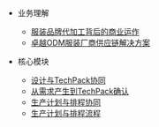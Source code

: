 * 业务理解
  * [服装品牌代加工背后的商业运作](docs/10.服装品牌代加工背后的商业运作.md)
  * [卓越ODM服装厂商供应链解决方案](docs/20.卓越ODM服装厂商供应链解决方案.md)

* 核心模块
  * [设计与TechPack协同](docs/40-100.设计与TechPack协同细化.md)
  * [从需求产生到TechPack确认](docs/40-120.从需求产生到TechPack确认.md)
  * [生产计划与排程协同](docs/400-200.生产计划与排程协同.md)
  * [生产计划与排程流程](docs/400-220.生产计划与排程协同.md)
